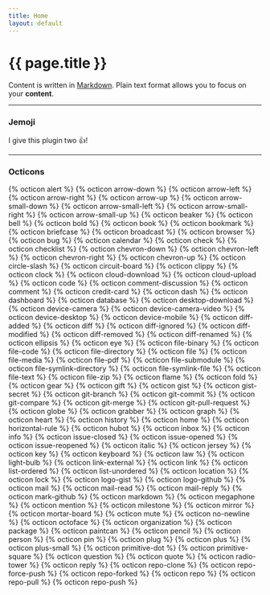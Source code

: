 ```yaml
---
title: Home
layout: default
---
```


# {{ page.title }}

Content is written in [Markdown](https://learnxinyminutes.com/docs/markdown/). Plain text format allows you to focus on your **content**.

-----

### Jemoji
I give this plugin two :+1:!

-----

### Octicons
{% octicon alert %}
{% octicon arrow-down %}
{% octicon arrow-left %}
{% octicon arrow-right %}
{% octicon arrow-up %}
{% octicon arrow-small-down %}
{% octicon arrow-small-left %}
{% octicon arrow-small-right %}
{% octicon arrow-small-up %}
{% octicon beaker %}
{% octicon bell %}
{% octicon bold %}
{% octicon book %}
{% octicon bookmark %}
{% octicon briefcase %}
{% octicon broadcast %}
{% octicon browser %}
{% octicon bug %}
{% octicon calendar %}
{% octicon check %}
{% octicon checklist %}
{% octicon chevron-down %}
{% octicon chevron-left %}
{% octicon chevron-right %}
{% octicon chevron-up %}
{% octicon circle-slash %}
{% octicon circuit-board %}
{% octicon clippy %}
{% octicon clock %}
{% octicon cloud-download %}
{% octicon cloud-upload %}
{% octicon code %}
{% octicon comment-discussion %}
{% octicon comment %}
{% octicon credit-card %}
{% octicon dash %}
{% octicon dashboard %}
{% octicon database %}
{% octicon desktop-download %}
{% octicon device-camera %}
{% octicon device-camera-video %}
{% octicon device-desktop %}
{% octicon device-mobile %}
{% octicon diff-added %}
{% octicon diff %}
{% octicon diff-ignored %}
{% octicon diff-modified %}
{% octicon diff-removed %}
{% octicon diff-renamed %}
{% octicon ellipsis %}
{% octicon eye %}
{% octicon file-binary %}
{% octicon file-code %}
{% octicon file-directory %}
{% octicon file %}
{% octicon file-media %}
{% octicon file-pdf %}
{% octicon file-submodule %}
{% octicon file-symlink-directory %}
{% octicon file-symlink-file %}
{% octicon file-text %}
{% octicon file-zip %}
{% octicon flame %}
{% octicon fold %}
{% octicon gear %}
{% octicon gift %}
{% octicon gist %}
{% octicon gist-secret %}
{% octicon git-branch %}
{% octicon git-commit %}
{% octicon git-compare %}
{% octicon git-merge %}
{% octicon git-pull-request %}
{% octicon globe %}
{% octicon grabber %}
{% octicon graph %}
{% octicon heart %}
{% octicon history %}
{% octicon home %}
{% octicon horizontal-rule %}
{% octicon hubot %}
{% octicon inbox %}
{% octicon info %}
{% octicon issue-closed %}
{% octicon issue-opened %}
{% octicon issue-reopened %}
{% octicon italic %}
{% octicon jersey %}
{% octicon key %}
{% octicon keyboard %}
{% octicon law %}
{% octicon light-bulb %}
{% octicon link-external %}
{% octicon link %}
{% octicon list-ordered %}
{% octicon list-unordered %}
{% octicon location %}
{% octicon lock %}
{% octicon logo-gist %}
{% octicon logo-github %}
{% octicon mail %}
{% octicon mail-read %}
{% octicon mail-reply %}
{% octicon mark-github %}
{% octicon markdown %}
{% octicon megaphone %}
{% octicon mention %}
{% octicon milestone %}
{% octicon mirror %}
{% octicon mortar-board %}
{% octicon mute %}
{% octicon no-newline %}
{% octicon octoface %}
{% octicon organization %}
{% octicon package %}
{% octicon paintcan %}
{% octicon pencil %}
{% octicon person %}
{% octicon pin %}
{% octicon plug %}
{% octicon plus %}
{% octicon plus-small %}
{% octicon primitive-dot %}
{% octicon primitive-square %}
{% octicon question %}
{% octicon quote %}
{% octicon radio-tower %}
{% octicon reply %}
{% octicon repo-clone %}
{% octicon repo-force-push %}
{% octicon repo-forked %}
{% octicon repo %}
{% octicon repo-pull %}
{% octicon repo-push %}
